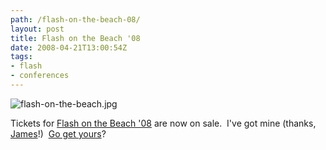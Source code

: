 ```yaml
---
path: /flash-on-the-beach-08/
layout: post
title: Flash on the Beach '08
date: 2008-04-21T13:00:54Z
tags:
- flash
- conferences
---
```


<img src="http://uploads.psyked.co.uk/2008/04/flash-on-the-beach.jpg" alt="flash-on-the-beach.jpg" />

Tickets for <a href="http://www.flashonthebeach.com/" title="Open link in a new window" target="_blank">Flash on the Beach '08</a> are now on sale.  I've got mine (thanks, <a href="http://www.mmtdigital.co.uk/RVEec709740a5cc46d4a8928e7128e4bfdc,,.aspx" title="Open link in a new window" target="_blank">James</a>!)  <a href="http://www.flashonthebeach.com/" title="Open link in a new window" target="_blank">Go get yours</a>?